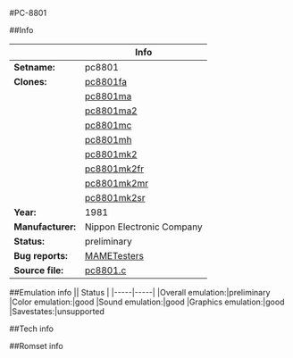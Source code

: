 #PC-8801

##Info

||Info|
|-----|-----|
|**Setname:**|pc8801
|**Clones:**|[pc8801fa](pc8801fa.md)
||[pc8801ma](pc8801ma.md)
||[pc8801ma2](pc8801ma2.md)
||[pc8801mc](pc8801mc.md)
||[pc8801mh](pc8801mh.md)
||[pc8801mk2](pc8801mk2.md)
||[pc8801mk2fr](pc8801mk2fr.md)
||[pc8801mk2mr](pc8801mk2mr.md)
||[pc8801mk2sr](pc8801mk2sr.md)
|**Year:**|1981
|**Manufacturer:**|Nippon Electronic Company
|**Status:**|preliminary
|**Bug reports:**|[MAMETesters](http://mametesters.org/view_all_set.php?type=1&temporary=y&search=pc8801.c)
|**Source file:**|[pc8801.c](https://github.com/mamedev/mame/blob/master/src/mess/drivers/pc8801.c)

##Emulation info
|| Status |
|-----|-----|
|Overall emulation:|preliminary
|Color emulation:|good
|Sound emulation:|good
|Graphics emulation:|good
|Savestates:|unsupported

##Tech info

##Romset info

<!--- START OF EDITED COMMENT DO NOT TOUCH TEXT ABOVE-->
